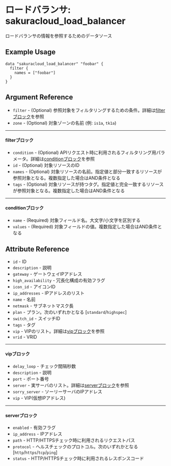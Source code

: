 # ロードバランサ: sakuracloud_load_balancer

ロードバランサの情報を参照するためのデータソース

## Example Usage

```hcl
data "sakuracloud_load_balancer" "foobar" {
  filter {
    names = ["foobar"]
  }
}
```

## Argument Reference

* `filter` - (Optional) 参照対象をフィルタリングするための条件。詳細は[filterブロック](#filter)を参照 
* `zone` - (Optional) 対象ゾーンの名前 (例: `is1a`, `tk1a`)  

---

#### filterブロック

* `condition` - (Optional) APIリクエスト時に利用されるフィルタリング用パラメータ。詳細は[conditionブロック](#condition)を参照  
* `id` - (Optional) 対象リソースのID 
* `names` - (Optional) 対象リソースの名前。指定値と部分一致するリソースが参照対象となる。複数指定した場合はAND条件となる  
* `tags` - (Optional) 対象リソースが持つタグ。指定値と完全一致するリソースが参照対象となる。複数指定した場合はAND条件となる

---

#### conditionブロック

* `name` - (Required) 対象フィールド名。大文字/小文字を区別する  
* `values` - (Required) 対象フィールドの値。複数指定した場合はAND条件となる


## Attribute Reference

* `id` - ID
* `description` - 説明
* `gateway` - ゲートウェイIPアドレス
* `high_availability` - 冗長化構成の有効フラグ
* `icon_id` - アイコンID
* `ip_addresses` - IPアドレスのリスト
* `name` - 名前
* `netmask` - サブネットマスク長
* `plan` - プラン。次のいずれかとなる [`standard`/`highspec`]
* `switch_id` - スイッチID
* `tags` - タグ
* `vip` - VIPのリスト。詳細は[vipブロック](#vip)を参照
* `vrid` - VRID


---

#### vipブロック

* `delay_loop` - チェック間隔秒数
* `description` - 説明
* `port` - ポート番号
* `server` - 実サーバのリスト。詳細は[serverブロック](#server)を参照
* `sorry_server` - ソーリーサーバのIPアドレス
* `vip` - VIP(仮想IPアドレス)

---

#### serverブロック

* `enabled` - 有効フラグ
* `ip_address` - IPアドレス
* `path` - HTTP/HTTPSチェック時に利用されるリクエストパス
* `protocol` - ヘルスチェックのプロトコル。次のいずれかとなる [`http`/`https`/`tcp`/`ping`]
* `status` - HTTP/HTTPSチェック時に利用されるレスポンスコード


